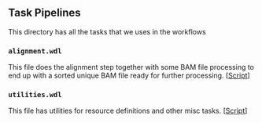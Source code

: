 ## Task Pipelines

This directory has all the tasks that we uses in the workflows 


### `alignment.wdl`
This file does the alignment step together with some BAM file processing to end
up with a sorted unique BAM file ready for further processing. \[[Script](aligment.wdl)\]

### `utilities.wdl`
This file has utilities for resource definitions and other misc tasks. \[[Script](utilities.wdl)\]



